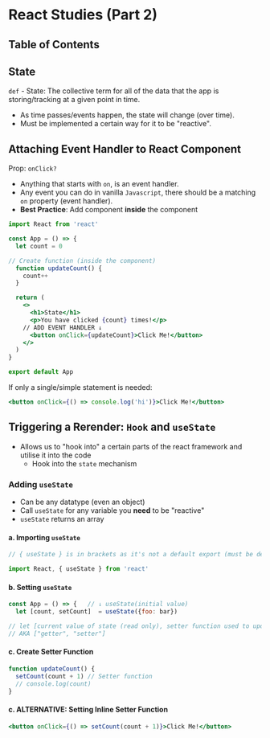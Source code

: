 # React Studies (Part 2)

## Table of Contents

## State

`def` - State: The collective term for all of the data that the app is storing/tracking at a given point in time.

- As time passes/events happen, the state will change (over time).
- Must be implemented a certain way for it to be "reactive".

## Attaching Event Handler to React Component

Prop: `onClick?`

- Anything that starts with `on`, is an event handler.
- Any event you can do in vanilla `Javascript`, there should be a matching `on` property (event handler).
- **Best Practice**: Add component **inside** the component

```jsx
import React from 'react'

const App = () => {
  let count = 0

// Create function (inside the component)
  function updateCount() {
    count++
  }

  return (
    <>
      <h1>State</h1>
      <p>You have clicked {count} times!</p>
    // ADD EVENT HANDLER ↓
      <button onClick={updateCount}>Click Me!</button>
    </>
  )
}

export default App
```

If only a single/simple statement is needed:

```jsx
<button onClick={() => console.log('hi')}>Click Me!</button>
```

## Triggering a Rerender: `Hook` and `useState`

- Allows us to "hook into" a certain parts of the react framework and utilise it into the code
  - Hook into the `state` mechanism

### Adding `useState`

- Can be any datatype (even an object)
- Call `useState` for any variable you **need** to be "reactive"
- `useState` returns an array

#### a. Importing `useState`

  ```jsx
  // { useState } is in brackets as it's not a default export (must be destructured)

  import React, { useState } from 'react'
  ```

#### b. Setting `useState`

  ```jsx
  const App = () => {   // ↓ useState(initial value)
    let [count, setCount]  = useState({foo: bar})

  // let [current value of state (read only), setter function used to update the state]
  // AKA ["getter", "setter"]
  ```

#### c. Create Setter Function

  ```jsx
  function updateCount() {
    setCount(count + 1) // Setter function
    // console.log(count)
  }
  ```

#### c. **ALTERNATIVE**: Setting Inline Setter Function

  ```jsx
  <button onClick={() => setCount(count + 1)}>Click Me!</button>
  ```